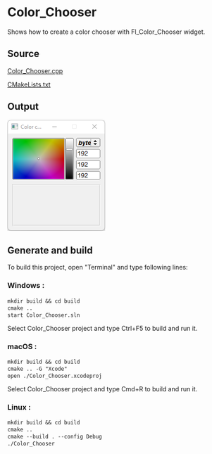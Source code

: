# Color_Chooser

Shows how to create a color chooser with Fl_Color_Chooser widget.

## Source

[Color_Chooser.cpp](Color_Chooser.cpp)

[CMakeLists.txt](CMakeLists.txt)

## Output

![output](../../../docs/Pictures/Examples/Color_Chooser.png)

## Generate and build

To build this project, open "Terminal" and type following lines:

### Windows :

``` shell
mkdir build && cd build
cmake .. 
start Color_Chooser.sln
```

Select Color_Chooser project and type Ctrl+F5 to build and run it.

### macOS :

``` shell
mkdir build && cd build
cmake .. -G "Xcode"
open ./Color_Chooser.xcodeproj
```

Select Color_Chooser project and type Cmd+R to build and run it.

### Linux :

``` shell
mkdir build && cd build
cmake .. 
cmake --build . --config Debug
./Color_Chooser
```
